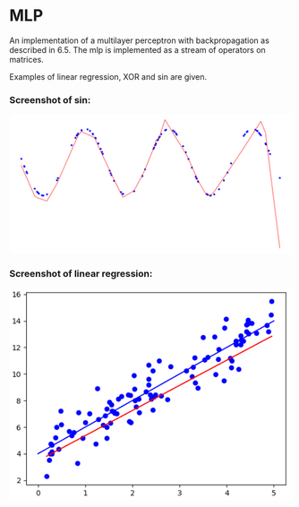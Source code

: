# MLP

An implementation of a multilayer perceptron with backpropagation as described in 6.5. The mlp is implemented as a stream of operators on matrices.

Examples of linear regression, XOR and sin are given.

### Screenshot of sin:
![screenshot](sin.png)

### Screenshot of linear regression:
![screenshot](linreg.png)
